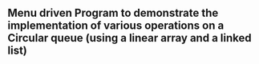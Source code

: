 ## 	Menu driven Program to demonstrate the implementation of various operations on a **Circular queue** (using a linear array and  a linked list)
